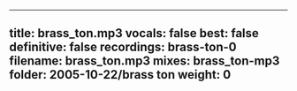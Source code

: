 
---
title: brass_ton.mp3
vocals: false
best: false
definitive: false
recordings: brass-ton-0
filename: brass_ton.mp3
mixes: brass_ton-mp3
folder: 2005-10-22/brass ton
weight: 0
---
